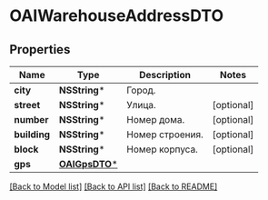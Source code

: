 # OAIWarehouseAddressDTO

## Properties
Name | Type | Description | Notes
------------ | ------------- | ------------- | -------------
**city** | **NSString*** | Город. | 
**street** | **NSString*** | Улица. | [optional] 
**number** | **NSString*** | Номер дома. | [optional] 
**building** | **NSString*** | Номер строения. | [optional] 
**block** | **NSString*** | Номер корпуса. | [optional] 
**gps** | [**OAIGpsDTO***](OAIGpsDTO.md) |  | 

[[Back to Model list]](../README.md#documentation-for-models) [[Back to API list]](../README.md#documentation-for-api-endpoints) [[Back to README]](../README.md)


